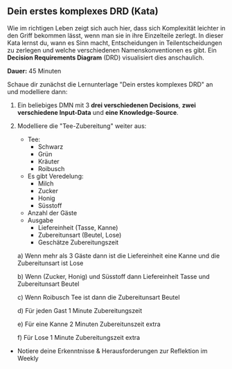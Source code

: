 ## Dein erstes komplexes DRD (Kata)

Wie im richtigen Leben zeigt sich auch hier, dass sich Komplexität leichter in den Griff bekommen lässt, wenn man sie in ihre Einzelteile zerlegt. In dieser Kata lernst du, wann es Sinn macht, Entscheidungen in Teilentscheidungen zu zerlegen und welche verschiedenen Namenskonventionen es gibt. Ein **Decision Requirements Diagram** (DRD) visualisiert dies anschaulich.

**Dauer:**  45 Minuten

Schaue dir zunächst die Lernunterlage "Dein erstes komplexes DRD" an und modelliere dann:

1. Ein beliebiges DMN mit 3 **drei verschiedenen Decisions**, **zwei verschiedene Input-Data** und **eine Knowledge-Source**.
2. Modelliere die "Tee-Zubereitung" weiter aus:
   * Tee:
      - Schwarz
      - Grün
      - Kräuter
      - Roibusch
   * Es gibt Veredelung:
      - Milch
      - Zucker
      - Honig
      - Süsstoff
   * Anzahl der Gäste
   * Ausgabe
     - Liefereinheit (Tasse, Kanne)
     - Zubereitunsart (Beutel, Lose)
     - Geschätze Zubereitungszeit


   a) Wenn mehr als 3 Gäste dann ist die Liefereinheit eine Kanne und die Zubereitunsart ist Lose

   b) Wenn (Zucker, Honig) und Süsstoff dann Liefereinheit Tasse und Zubereitunsart Beutel

   c) Wenn Roibusch Tee ist dann die Zubereitunsart Beutel

   d) Für jeden Gast 1 Minute Zubereitungszeit

   e) Für eine Kanne 2 Minuten Zubereitunszeit extra

   f) Für Lose 1 Minute Zubereitungszeit extra

- Notiere deine Erkenntnisse & Herausforderungen zur Reflektion im Weekly
